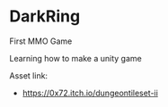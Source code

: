 # DarkRing
First MMO Game

Learning how to make a unity game

Asset link:
- https://0x72.itch.io/dungeontileset-ii
